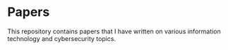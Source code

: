 # Papers
This repository contains papers that I have written on various information technology and cybersecurity topics.

